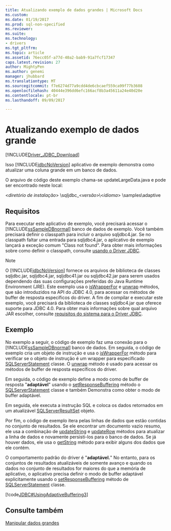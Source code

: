 ```yaml
---
title: Atualizando exemplo de dados grandes | Microsoft Docs
ms.custom: 
ms.date: 01/19/2017
ms.prod: sql-non-specified
ms.reviewer: 
ms.suite: 
ms.technology:
- drivers
ms.tgt_pltfrm: 
ms.topic: article
ms.assetid: 76ecc05f-a77d-40a2-bab9-91a7fcf17347
caps.latest.revision: 27
author: MightyPen
ms.author: genemi
manager: jhubbard
ms.translationtype: MT
ms.sourcegitcommit: f7e6274d77a9cdd4de6cbcaef559ca99f77b3608
ms.openlocfilehash: 40444e396dd6efc166acf8b3a45611a24e40d20e
ms.contentlocale: pt-br
ms.lasthandoff: 09/09/2017

---
```

# <a name="updating-large-data-sample"></a>Atualizando exemplo de dados grande
[!INCLUDE[Driver_JDBC_Download](../../includes/driver_jdbc_download.md)]

  Isso [!INCLUDE[jdbcNoVersion](../../includes/jdbcnoversion_md.md)] aplicativo de exemplo demonstra como atualizar uma coluna grande em um banco de dados.  
  
 O arquivo de código deste exemplo chama-se updateLargeData.java e pode ser encontrado neste local:  
  
 \<*diretório de instalação*> \sqljdbc_\<*versão*>\\<*idioma*> \samples\adaptive  
  
## <a name="requirements"></a>Requisitos  
 Para executar este aplicativo de exemplo, você precisará acessar o [!INCLUDE[ssSampleDBnormal](../../includes/sssampledbnormal_md.md)] banco de dados de exemplo. Você também precisará definir o classpath para incluir o arquivo sqljdbc4.jar. Se no classpath faltar uma entrada para sqljdbc4.jar, o aplicativo de exemplo lançará a exceção comum "Class not found". Para obter mais informações sobre como definir o classpath, consulte [usando o Driver JDBC](../../connect/jdbc/using-the-jdbc-driver.md).  
  
> [!NOTE]  
>  O [!INCLUDE[jdbcNoVersion](../../includes/jdbcnoversion_md.md)] fornece os arquivos de biblioteca de classes sqljdbc.jar, sqljdbc4.jar, sqljdbc41.jar ou sqljdbc42.jar para serem usados dependendo das suas configurações preferidas do Java Runtime Environment (JRE). Este exemplo usa o [isWrapperFor](../../connect/jdbc/reference/iswrapperfor-method-sqlserverstatement.md) e [unwrap](../../connect/jdbc/reference/unwrap-method-sqlserverstatement.md) métodos, que são introduzidos na API do JDBC 4.0, para acessar os métodos de buffer de resposta específicos do driver. A fim de compilar e executar este exemplo, você precisará da biblioteca de classes sqljdbc4.jar que oferece suporte para JDBC 4.0. Para obter mais informações sobre qual arquivo JAR escolher, consulte [requisitos do sistema para o Driver JDBC](../../connect/jdbc/system-requirements-for-the-jdbc-driver.md).  
  
## <a name="example"></a>Exemplo  
 No exemplo a seguir, o código de exemplo faz uma conexão para o [!INCLUDE[ssSampleDBnormal](../../includes/sssampledbnormal_md.md)] banco de dados. Em seguida, o código de exemplo cria um objeto de instrução e usa o [isWrapperFor](../../connect/jdbc/reference/iswrapperfor-method-sqlserverstatement.md) método para verificar se o objeto de instrução é um wrapper para especificado [SQLServerStatement](../../connect/jdbc/reference/sqlserverstatement-class.md) classe. O [unwrap](../../connect/jdbc/reference/unwrap-method-sqlserverstatement.md) método é usado para acessar os métodos de buffer de resposta específicos do driver.  
  
 Em seguida, o código de exemplo define a modo como de buffer de resposta "**adaptável**" usando o [setResponseBuffering](../../connect/jdbc/reference/setresponsebuffering-method-sqlserverstatement.md) método o [SQLServerStatement](../../connect/jdbc/reference/sqlserverstatement-class.md) classe e também Demonstra como obter o modo de buffer adaptável.  
  
 Em seguida, ele executa a instrução SQL e coloca os dados retornados em um atualizável [SQLServerResultSet](../../connect/jdbc/reference/sqlserverresultset-class.md) objeto.  
  
 Por fim, o código de exemplo itera pelas linhas de dados que estão contidas no conjunto de resultados. Se ele encontrar um documento vazio resumo, ele usa a combinação de [updateString](../../connect/jdbc/reference/updatestring-method-sqlserverresultset.md) e [updateRow](../../connect/jdbc/reference/updaterow-method-sqlserverresultset.md) métodos para atualizar a linha de dados e novamente persisti-los para o banco de dados. Se já houver dados, ele usa o [getString](../../connect/jdbc/reference/getstring-method-sqlserverresultset.md) método para exibir alguns dos dados que ele contém.  
  
 O comportamento padrão do driver é "**adaptável.**" No entanto, para os conjuntos de resultados atualizáveis de somente avanço e quando os dados no conjunto de resultados for maiores do que a memória de aplicativo, o aplicativo precisa definir o modo de buffer adaptável explicitamente usando o [setResponseBuffering](../../connect/jdbc/reference/setresponsebuffering-method-sqlserverstatement.md) método de [SQLServerStatement](../../connect/jdbc/reference/sqlserverstatement-class.md) classe.  
  
 [!code[JDBC#UsingAdaptiveBuffering3](../../connect/jdbc/codesnippet/Java/updating-large-data-sample_1.java)]  
  
## <a name="see-also"></a>Consulte também  
 [Manipular dados grandes](../../connect/jdbc/working-with-large-data.md)  
  
  
